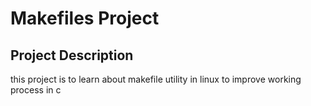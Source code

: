 # Makefiles Project
## Project Description
this project is to learn about makefile utility in linux to improve working process in c
